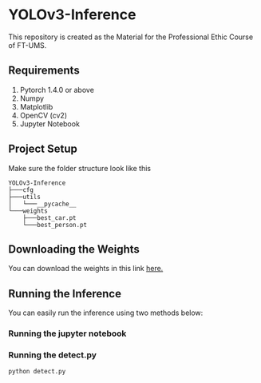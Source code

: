 # YOLOv3-Inference
This repository is created as the Material for the Professional Ethic Course of FT-UMS.

## Requirements
1. Pytorch 1.4.0 or above
2. Numpy
3. Matplotlib
4. OpenCV (cv2)
5. Jupyter Notebook

## Project Setup
Make sure the folder structure look like this
```
YOLOv3-Inference
├───cfg
├───utils
│   └───__pycache__
└───weights
    ├───best_car.pt
    └───best_person.pt
```

## Downloading the Weights
You can download the weights in this link [here.](https://drive.google.com/drive/folders/1UfK4o6fIFKaTSCQKFPoy9S6p0AXwfLva?usp=sharing)

## Running the Inference
You can easily run the inference using two methods below:
### Running the jupyter notebook

### Running the detect.py
```
python detect.py
```
